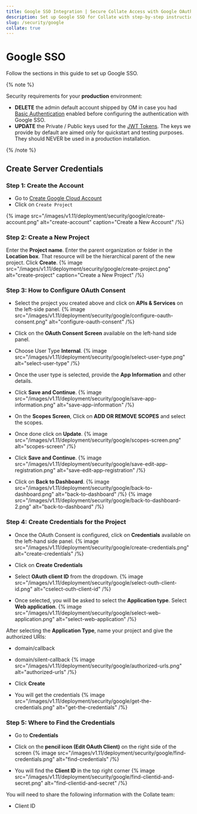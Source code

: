 ```yaml
---
title: Google SSO Integration | Secure Collate Access with Google OAuth
description: Set up Google SSO for Collate with step-by-step instructions. Configure OAuth, create credentials, set authorized URLs, and enable secure login for your team.
slug: /security/google
collate: true
---
```


# Google SSO

Follow the sections in this guide to set up Google SSO.

{% note %}

Security requirements for your **production** environment:
- **DELETE** the admin default account shipped by OM in case you had [Basic Authentication](/deployment/security/basic-auth)
  enabled before configuring the authentication with Google SSO.
- **UPDATE** the Private / Public keys used for the [JWT Tokens](/deployment/security/enable-jwt-tokens). The keys we provide
  by default are aimed only for quickstart and testing purposes. They should NEVER be used in a production installation.

{% /note %}

## Create Server Credentials

### Step 1: Create the Account
- Go to [Create Google Cloud Account](https://console.cloud.google.com/)
- Click on `Create Project`

{% image src="/images/v1.11/deployment/security/google/create-account.png" alt="create-account" caption="Create a New Account" /%}

### Step 2: Create a New Project
Enter the **Project name**.
Enter the parent organization or folder in the **Location box**. That resource will be the hierarchical parent of the new project.
Click **Create**.
{% image src="/images/v1.11/deployment/security/google/create-project.png" alt="create-project" caption="Create a New Project" /%}

### Step 3: How to Configure OAuth Consent
- Select the project you created above and click on **APIs & Services** on the left-side panel.
{% image src="/images/v1.11/deployment/security/google/configure-oauth-consent.png" alt="configure-oauth-consent" /%}

- Click on the **OAuth Consent Screen** available on the left-hand side panel.
- Choose User Type **Internal**.
{% image src="/images/v1.11/deployment/security/google/select-user-type.png" alt="select-user-type" /%}

- Once the user type is selected, provide the **App Information** and other details.
- Click **Save and Continue**.
{% image src="/images/v1.11/deployment/security/google/save-app-information.png" alt="save-app-information" /%}

- On the **Scopes Screen**, Click on **ADD OR REMOVE SCOPES** and select the scopes.
- Once done click on **Update**.
{% image src="/images/v1.11/deployment/security/google/scopes-screen.png" alt="scopes-screen" /%}

- Click **Save and Continue**.
{% image src="/images/v1.11/deployment/security/google/save-edit-app-registration.png" alt="save-edit-app-registration" /%}

- Click on **Back to Dashboard**.
{% image src="/images/v1.11/deployment/security/google/back-to-dashboard.png" alt="back-to-dashboard" /%}
{% image src="/images/v1.11/deployment/security/google/back-to-dashboard-2.png" alt="back-to-dashboard" /%}

### Step 4: Create Credentials for the Project
- Once the OAuth Consent is configured, click on **Credentials** available on the left-hand side panel.
{% image src="/images/v1.11/deployment/security/google/create-credentials.png" alt="create-credentials" /%}

- Click on **Create Credentials**
- Select **OAuth client ID** from the dropdown.
{% image src="/images/v1.11/deployment/security/google/select-outh-client-id.png" alt="cselect-outh-client-id" /%}

- Once selected, you will be asked to select the **Application type**. Select **Web application**.
{% image src="/images/v1.11/deployment/security/google/select-web-application.png" alt="select-web-application" /%}

After selecting the **Application Type**, name your project and give the authorized URIs:
  - domain/callback
  - domain/silent-callback
{% image src="/images/v1.11/deployment/security/google/authorized-urls.png" alt="authorized-urls" /%}

- Click **Create**
- You will get the credentials
{% image src="/images/v1.11/deployment/security/google/get-the-credentials.png" alt="get-the-credentials" /%}

### Step 5: Where to Find the Credentials
- Go to **Credentials**
- Click on the **pencil icon (Edit OAuth Client)** on the right side of the screen
{% image src="/images/v1.11/deployment/security/google/find-credentials.png" alt="find-credentials" /%}

- You will find the **Client ID** in the top right corner
{% image src="/images/v1.11/deployment/security/google/find-clientid-and-secret.png" alt="find-clientid-and-secret" /%}

You will need to share the following information with the Collate team:
- Client ID
